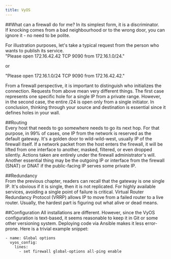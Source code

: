 ```yaml
---
title: VyOS
---
```

##What can a firewall do for me?
In its simplest form, it is a discriminator.  
If knocking comes from a bad neighbourhood or to the wrong door, you can ignore it - no need to be polite.  

For illustration purposes, let's take a typical request from the person who wants to publish its service.  
"Please open 172.16.42.42 TCP 9090 from 172.16.1.0/24."  

or  

"Please open 172.16.1.0/24 TCP 9090 from 172.16.42.42."  

From a firewall perspective, it is important to distinguish who initializes the connection. Requests from above mean very different things. The first case represents one specific hole for a single IP from a private range. However, in the second case, the entire /24 is open only from a single initiator. In conclusion, thinking through your source and destination is essential since it defines holes in your wall.

##Routing  
Every host that needs to go somewhere needs to go its next hop. For that purpose, in 99% of cases, one IP from the network is reserved as the default gateway. It's a golden door to wild-wild-west, usually IP of the firewall itself. If a network packet from the host enters the firewall, it will be lifted from one interface to another, masked, filtered, or even dropped silently. Actions taken are entirely under the firewall administrator's will.  
Another essential thing may be the outgoing IP or interface from the firewall (SNAT) or DNAT if the public-facing IP serves some private IP.  

##Redundancy  
From the previous chapter, readers can recall that the gateway is one single IP. It's obvious if it is single, then it is not replicated. For highly available services, avoiding a single point of failure is critical. Virtual Router Redundancy Protocol (VRRP) allows IP to move from a failed router to a live router. Usually, the hardest part is figuring out what alive or dead means.

##Configuration
All installations are different. However, since the VyOS configuration is text-based, it seems reasonable to keep it in Git or some other versioning system. Deploying code via Ansible makes it less error-prone. Here is a trivial example snippet:   

```
- name: Global options
  vyos_config:
    lines:
      - set firewall global-options all-ping enable
```

